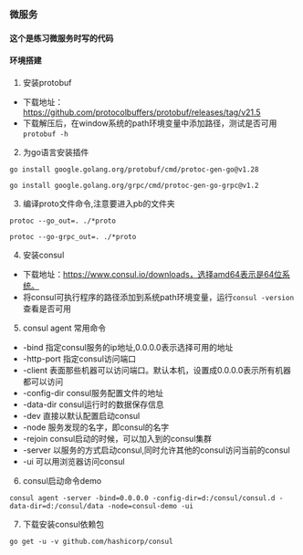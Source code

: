 ### 微服务
#### 这个是练习微服务时写的代码
#### 环境搭建
1. 安装protobuf
* 下载地址：https://github.com/protocolbuffers/protobuf/releases/tag/v21.5
* 下载解压后，在window系统的path环境变量中添加路径，测试是否可用 `protobuf -h`
2. 为go语言安装插件
```shell
go install google.golang.org/protobuf/cmd/protoc-gen-go@v1.28
```
```shell
go install google.golang.org/grpc/cmd/protoc-gen-go-grpc@v1.2
```
3. 编译proto文件命令,注意要进入pb的文件夹
```shell
protoc --go_out=. ./*proto
```
```shell
protoc --go-grpc_out=. ./*proto
```
4. 安装consul
* 下载地址：https://www.consul.io/downloads，选择amd64表示是64位系统。
* 将consul可执行程序的路径添加到系统path环境变量，运行`consul -version`查看是否可用
5. consul agent 常用命令
* -bind 指定consul服务的ip地址,0.0.0.0表示选择可用的地址
* -http-port 指定consul访问端口
* -client 表面那些机器可以访问端口。默认本机，设置成0.0.0.0表示所有机器都可以访问
* -config-dir consul服务配置文件的地址
* -data-dir consul运行时的数据保存信息
* -dev 直接以默认配置启动consul
* -node 服务发现的名字，即consul的名字
* -rejoin consul启动的时候，可以加入到的consul集群
* -server 以服务的方式启动consul,同时允许其他的consul访问当前的consul
* -ui 可以用浏览器访问consul
6. consul启动命令demo
```shell
consul agent -server -bind=0.0.0.0 -config-dir=d:/consul/consul.d -data-dir=d:/consul/data -node=consul-demo -ui
```
7. 下载安装consul依赖包
```shell
go get -u -v github.com/hashicorp/consul
```